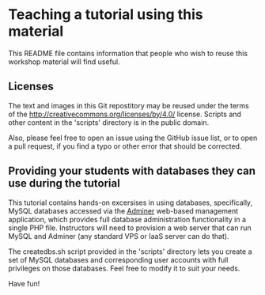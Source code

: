 # Teaching a tutorial using this material

This README file contains information that people who wish to reuse this workshop material will find useful.

## Licenses

The text and images in this Git repostitory may be reused under the terms of the http://creativecommons.org/licenses/by/4.0/ license. Scripts and other content in the 'scripts' directory is in the public domain.

Also, please feel free to open an issue using the GitHub issue list, or to open a pull request, if you find a typo or other error that should be corrected.

## Providing your students with databases they can use during the tutorial

This tutorial contains hands-on excersises in using databases, specifically, MySQL databases accessed via the [Adminer](http://www.adminer.org/) web-based management application, which provides full database administration functionality in a single PHP file. Instructors will need to provision a web server that can run MySQL and Adminer (any standard VPS or IaaS server can do that).

The createdbs.sh script provided in the 'scripts' directory lets you create a set of MySQL databases and corresponding user accounts with full privileges on those databases. Feel free to modify it to suit your needs.

Have fun!

